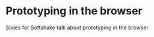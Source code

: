 Prototyping in the browser
==========================

Slides for Softshake talk about prototyping in the browser
